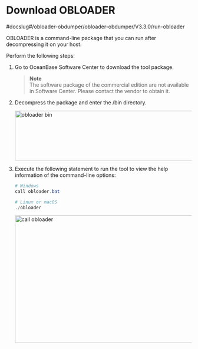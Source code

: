 Download OBLOADER
=================================
#docslug#/obloader-obdumper/obloader-obdumper/V3.3.0/run-obloader

OBLOADER is a command-line package that you can run after decompressing it on your host. 

Perform the following steps:

1. Go to OceanBase Software Center to download the tool package. 

   > **Note**<br>
   > The software package of the commercial edition are not available in Software Center. Please contact the vendor to obtain it.

   

2. Decompress the package and enter the /bin directory. 

   <img src="https://obbusiness-private.oss-cn-shanghai.aliyuncs.com/doc/img/obloaderobdumper/332/bin.png" width = "560" height = "135" alt="obloader bin" />

   

3. Execute the following statement to run the tool to view the help information of the command-line options:

   
   ```powershell
   # Windows
   call obloader.bat 

   # Linux or macOS 
   ./obloader
   ```

   <img src="https://obbusiness-private.oss-cn-shanghai.aliyuncs.com/doc/img/obloaderobdumper/332/obloader.png" width = "560" height = "346" alt="call obloader" />
   



